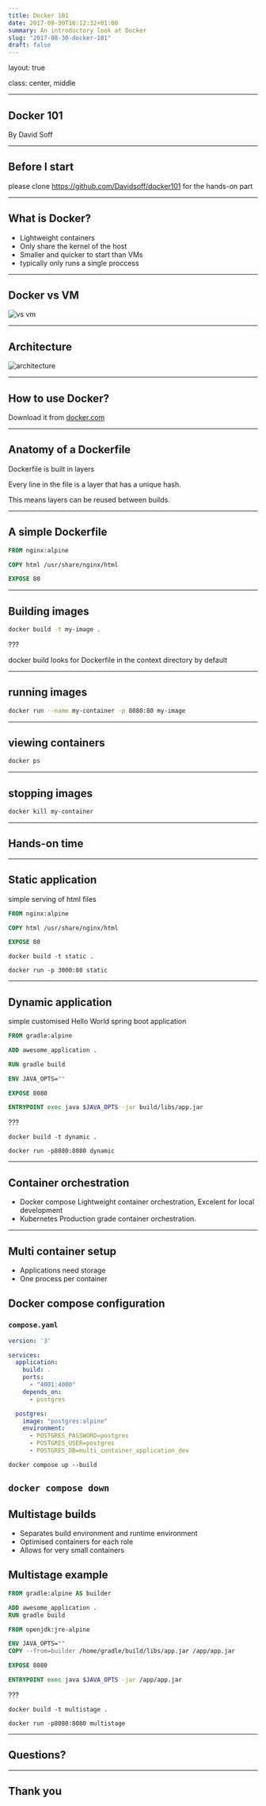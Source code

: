 ```yaml
---
title: Docker 101
date: 2017-08-30T16:12:32+01:00
summary: An introductory look at Docker
slug: "2017-08-30-docker-101"
draft: false
---
```


layout: true

class: center, middle

---

## Docker 101

By David Soff

---

## Before I start

please clone <https://github.com/Davidsoff/docker101> for the hands-on part

---

## What is Docker?

- Lightweight containers
- Only share the kernel of the host
- Smaller and quicker to start than VMs
- typically only runs a single proccess

---

## Docker vs VM

 ![vs vm](docker-vm-container.png)

---

## Architecture

 ![architecture](architecture.svg)

---

## How to use Docker?

 Download it from [docker.com](https://www.docker.com/get-started/)

---

## Anatomy of a Dockerfile

Dockerfile is built in layers

Every line in the file is a layer that has a unique hash.

This means layers can be reused between builds.

---

## A simple Dockerfile

```Dockerfile
FROM nginx:alpine

COPY html /usr/share/nginx/html

EXPOSE 80
```

---

## Building images

```bash
docker build -t my-image .
```

???

docker build looks for Dockerfile in the context directory by default

---

## running images

```bash
docker run --name my-container -p 8080:80 my-image
```

---

## viewing containers

```bash
docker ps
```

---

## stopping images

```bash
docker kill my-container
```

---

## Hands-on time

---

## Static application

simple serving of html files

```Dockerfile
FROM nginx:alpine

COPY html /usr/share/nginx/html

EXPOSE 80
```

`docker build -t static .`

`docker run -p 3000:80 static`

---

## Dynamic application

simple customised Hello World spring boot application

```Dockerfile
FROM gradle:alpine

ADD awesome_application .

RUN gradle build

ENV JAVA_OPTS=""

EXPOSE 8080

ENTRYPOINT exec java $JAVA_OPTS -jar build/libs/app.jar
```

???

`docker build -t dynamic .`

`docker run -p8080:8080 dynamic `

---

## Container orchestration

- Docker compose
    Lightweight container orchestration, Excelent for local development
- Kubernetes
    Production grade container orchestration.

---

## Multi container setup

- Applications need storage
- One process per container

## Docker compose configuration

### **`compose.yaml`**

```yaml
version: '3'

services:
  application:
    build: .
    ports:
      - "4001:4000"
    depends_on:
      - postgres

  postgres:
    image: "postgres:alpine"
    environment:
      - POSTGRES_PASSWORD=postgres
      - POSTGRES_USER=postgres
      - POSTGRES_DB=multi_container_application_dev
```

`docker compose up --build`

`docker compose down`
---

## Multistage builds

- Separates build environment and runtime environment
- Optimised containers for each role
- Allows for very small containers

## Multistage example

```Dockerfile
FROM gradle:alpine AS builder

ADD awesome_application .
RUN gradle build

FROM openjdk:jre-alpine

ENV JAVA_OPTS=""
COPY --from=builder /home/gradle/build/libs/app.jar /app/app.jar

EXPOSE 8080

ENTRYPOINT exec java $JAVA_OPTS -jar /app/app.jar
```

???

`docker build -t multistage .`

`docker run -p8080:8080 multistage`

---

## Questions?

---

## Thank you
